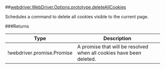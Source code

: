 ##[webdriver.WebDriver.Options.prototype.deleteAllCookies](https://code.google.com/p/selenium/source/browse/javascript/webdriver/webdriver.js#1009)

Schedules a command to delete all cookies visible to the current page.






###Returns

Type | Description
--- | ---
!webdriver.promise.Promise | A promise that will be resolved when all cookies have been deleted.

